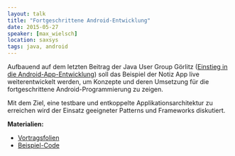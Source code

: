 ```yaml
---
layout: talk
title: "Fortgeschrittene Android-Entwicklung"
date: 2015-05-27
speaker: [max_wielsch]
location: saxsys
tags: java, android
---
```


Aufbauend auf dem letzten Beitrag der Java User Group Görlitz
([Einstieg in die Android-App-Entwicklung](http://www.jug-gr.de/2015/03/25/android.html)) soll das Beispiel der Notiz
App live weiterentwickelt werden, um Konzepte und deren Umsetzung für die fortgeschrittene Android-Programmierung zu
zeigen.

Mit dem Ziel, eine testbare und entkoppelte Applikationsarchitektur zu erreichen wird der Einsatz geeigneter Patterns
und Frameworks diskutiert.

**Materialien:**

- [Vortragsfolien](/downloads/juggr_advanced_android.pdf)
- [Beispiel-Code](https://github.com/muxmax/JugGrNotesApp)
